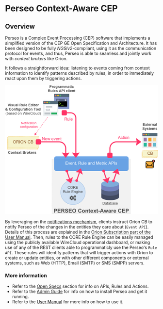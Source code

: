# Perseo Context-Aware CEP

## Overview

Perseo is a Complex Event Processing (CEP) software that implements a simplified version of the CEP GE Open Specification and Architecture. It has been designed to be fully *NGSIv2*-compliant, using it as the communication protocol for events, and thus, Perseo is able to seamless and jointly work with *context brokers* like Orion.

It follows a straightforward idea: listening to events coming from context information to identify patterns described by rules, in order to immediately react upon them by triggering actions.

![Perseo Components](docs/images/PerseoComponents.png)

By leveraging on the [notifications mechanism](http://fiware-orion.readthedocs.io/en/latest/user/walkthrough_apiv2/index.html#subscriptions), clients instruct Orion CB to notify Perseo of the changes in the entities they care about (`Event API`). Details of this process are explained in the [Orion Subscription part of the User Manual](user/index.md#orion-subscription). Then, rules to the CORE Rule Engine can be easily managed using the publicly available WireCloud operational dashboard, or making use of any of the REST clients able to programmaticly use the Perseo's `Rule API`. These rules will identify patterns that will trigger actions with Orion to create or update entities, or with other different components or external systems, such as Web (HTTP), Email (SMTP) or SMS (SMPP) servers.

### More information

- Refer to the [Open Specs](docs/API/index.md) section for info on APIs, Rules and Actions.
- Refer to the [Admin Guide](docs/admin/index.md) for info on how to install Perseo and get it running.
- Refer to the [User Manual](docs/user/index.md) for more info on how to use it.

